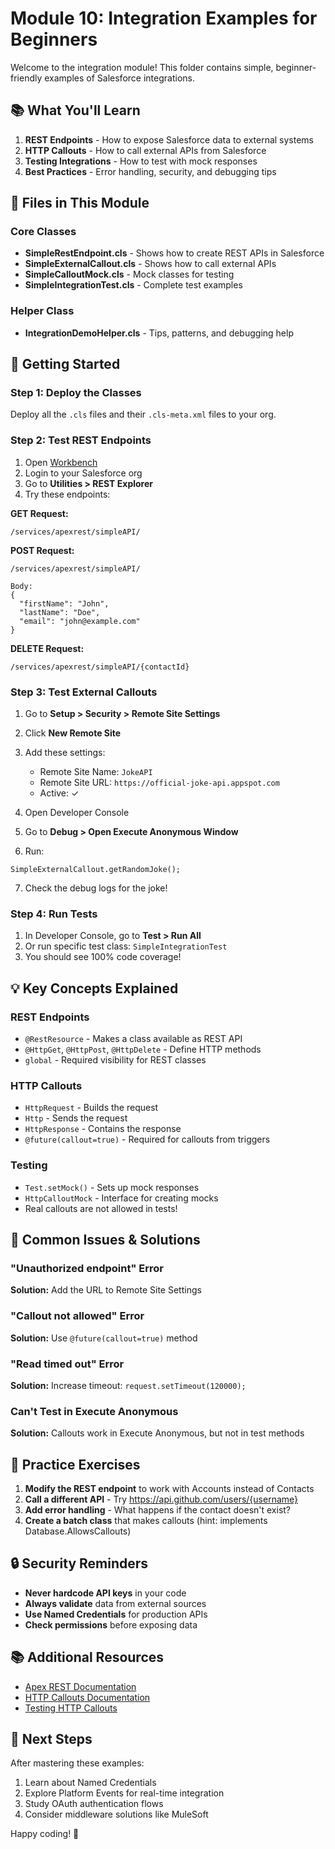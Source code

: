 # Module 10: Integration Examples for Beginners

Welcome to the integration module! This folder contains simple, beginner-friendly examples of Salesforce integrations.

## 📚 What You'll Learn

1. **REST Endpoints** - How to expose Salesforce data to external systems
2. **HTTP Callouts** - How to call external APIs from Salesforce
3. **Testing Integrations** - How to test with mock responses
4. **Best Practices** - Error handling, security, and debugging tips

## 📁 Files in This Module

### Core Classes

-   **SimpleRestEndpoint.cls** - Shows how to create REST APIs in Salesforce
-   **SimpleExternalCallout.cls** - Shows how to call external APIs
-   **SimpleCalloutMock.cls** - Mock classes for testing
-   **SimpleIntegrationTest.cls** - Complete test examples

### Helper Class

-   **IntegrationDemoHelper.cls** - Tips, patterns, and debugging help

## 🚀 Getting Started

### Step 1: Deploy the Classes

Deploy all the `.cls` files and their `.cls-meta.xml` files to your org.

### Step 2: Test REST Endpoints

1. Open [Workbench](https://workbench.developerforce.com)
2. Login to your Salesforce org
3. Go to **Utilities > REST Explorer**
4. Try these endpoints:

**GET Request:**

```
/services/apexrest/simpleAPI/
```

**POST Request:**

```
/services/apexrest/simpleAPI/

Body:
{
  "firstName": "John",
  "lastName": "Doe",
  "email": "john@example.com"
}
```

**DELETE Request:**

```
/services/apexrest/simpleAPI/{contactId}
```

### Step 3: Test External Callouts

1. Go to **Setup > Security > Remote Site Settings**
2. Click **New Remote Site**
3. Add these settings:

    - Remote Site Name: `JokeAPI`
    - Remote Site URL: `https://official-joke-api.appspot.com`
    - Active: ✓

4. Open Developer Console
5. Go to **Debug > Open Execute Anonymous Window**
6. Run:

```apex
SimpleExternalCallout.getRandomJoke();
```

7. Check the debug logs for the joke!

### Step 4: Run Tests

1. In Developer Console, go to **Test > Run All**
2. Or run specific test class: `SimpleIntegrationTest`
3. You should see 100% code coverage!

## 💡 Key Concepts Explained

### REST Endpoints

-   `@RestResource` - Makes a class available as REST API
-   `@HttpGet`, `@HttpPost`, `@HttpDelete` - Define HTTP methods
-   `global` - Required visibility for REST classes

### HTTP Callouts

-   `HttpRequest` - Builds the request
-   `Http` - Sends the request
-   `HttpResponse` - Contains the response
-   `@future(callout=true)` - Required for callouts from triggers

### Testing

-   `Test.setMock()` - Sets up mock responses
-   `HttpCalloutMock` - Interface for creating mocks
-   Real callouts are not allowed in tests!

## 🐛 Common Issues & Solutions

### "Unauthorized endpoint" Error

**Solution:** Add the URL to Remote Site Settings

### "Callout not allowed" Error

**Solution:** Use `@future(callout=true)` method

### "Read timed out" Error

**Solution:** Increase timeout: `request.setTimeout(120000);`

### Can't Test in Execute Anonymous

**Solution:** Callouts work in Execute Anonymous, but not in test methods

## 📖 Practice Exercises

1. **Modify the REST endpoint** to work with Accounts instead of Contacts
2. **Call a different API** - Try https://api.github.com/users/{username}
3. **Add error handling** - What happens if the contact doesn't exist?
4. **Create a batch class** that makes callouts (hint: implements Database.AllowsCallouts)

## 🔒 Security Reminders

-   **Never hardcode API keys** in your code
-   **Always validate** data from external sources
-   **Use Named Credentials** for production APIs
-   **Check permissions** before exposing data

## 📚 Additional Resources

-   [Apex REST Documentation](https://developer.salesforce.com/docs/atlas.en-us.apexcode.meta/apexcode/apex_rest.htm)
-   [HTTP Callouts Documentation](https://developer.salesforce.com/docs/atlas.en-us.apexcode.meta/apexcode/apex_callouts.htm)
-   [Testing HTTP Callouts](https://developer.salesforce.com/docs/atlas.en-us.apexcode.meta/apexcode/apex_classes_restful_http_testing.htm)

## 🎯 Next Steps

After mastering these examples:

1. Learn about Named Credentials
2. Explore Platform Events for real-time integration
3. Study OAuth authentication flows
4. Consider middleware solutions like MuleSoft

Happy coding! 🚀
